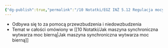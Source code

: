 ```yaml
---
{"dg-publish":true,"permalink":"/10 Notatki/EGZ INŻ 5.12 Regulacja mocy czynnej i biernej wydawane do sieci przez prądnicę współpracującą z systemem elektroenergetycznym/","tags":["wiedza/zettel"]}
---
```


* Odbywa się to za pomocą przewzbudzenia i niedowzbudzenia
* Temat w całości omówiony w [[10 Notatki/Jak maszyna synchroniczna wytwarza moc bierną\|Jak maszyna synchroniczna wytwarza moc bierną]]